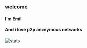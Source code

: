 <!---
poolsar42/poolsar42 is a ✨ special ✨ repository because its `README.md` (this file) appears on your GitHub profile.
You can click the Preview link to take a look at your changes.
--->
 ### welcome
 #### I’m Emil
 #### And i love p2p anonymous networks
![stats](https://github-readme-stats.vercel.app/api?username=poolsar42&count_private=true&include_all_commits=true&show_icons=true&theme=midnight-purple)  
